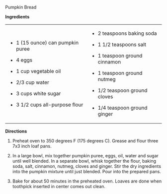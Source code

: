 Pumpkin Bread

**Ingredients**

<table>
<tbody>
<tr class="odd">
<td><ul>
<li><p>1 (15 ounce) can pumpkin puree</p></li>
<li><p>4 eggs</p></li>
<li><p>1 cup vegetable oil</p></li>
<li><p>2/3 cup water</p></li>
<li><p>3 cups white sugar</p></li>
<li><p>3 1/2 cups all-purpose flour</p></li>
</ul></td>
<td><ul>
<li><p>2 teaspoons baking soda</p></li>
<li><p>1 1/2 teaspoons salt</p></li>
<li><p>1 teaspoon ground cinnamon</p></li>
<li><p>1 teaspoon ground nutmeg</p></li>
<li><p>1/2 teaspoon ground cloves</p></li>
<li><p>1/4 teaspoon ground ginger</p></li>
</ul></td>
</tr>
</tbody>
</table>

**Directions**

1.  Preheat oven to 350 degrees F (175 degrees C). Grease and flour
    three 7x3 inch loaf pans.

2.  In a large bowl, mix together pumpkin puree, eggs, oil, water and
    sugar until well blended. In a separate bowl, whisk together the
    flour, baking soda, salt, cinnamon, nutmeg, cloves and ginger. Stir
    the dry ingredients into the pumpkin mixture until just blended.
    Pour into the prepared pans.

3.  Bake for about 50 minutes in the preheated oven. Loaves are done
    when toothpick inserted in center comes out clean.
